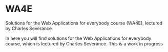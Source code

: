 # WA4E
Solutions for the Web Applications for everybody course (WA4E), lectured by Charles Severance

In here you will find solutions for the Web Applications for everybody course, which is lectured by Charles Severance.
This is a work in progress
